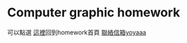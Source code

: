 # Computer graphic homework
可以點選 [這裡](http://vivitsai0829.github.io/CGhws/index.html)回到homework首頁
<a href="mailto:u10706140@ms.ttu.edu.tw">聯絡信箱yoyaaa</a>
